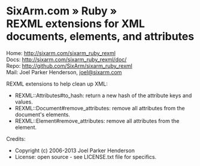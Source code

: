 # SixArm.com » Ruby » <br> REXML extensions for XML documents, elements, and attributes

Home: <http://sixarm.com/sixarm_ruby_rexml>  
Docs: <http://sixarm.com/sixarm_ruby_rexml/doc/>  
Repo: <http://github.com/SixArm/sixarm_ruby_rexml>  
Mail: Joel Parker Henderson, <joel@sixarm.com>

REXML extensions to help clean up XML:

  * REXML::Attributes#to_hash: return a new hash of the attribute keys and values.
  * REXML::Document#remove_attributes: remove all attributes from the document's elements.
  * REXML::Element#remove_attributes: remove all attributes from the element.

Credits:

  * Copyright (c) 2006-2013 Joel Parker Henderson
  * License: open source - see LICENSE.txt file for specifics.
